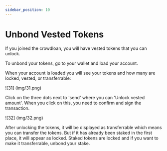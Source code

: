 ```yaml
---
sidebar_position: 10
---
```


# Unbond Vested Tokens

If you joined the crowdloan, you will have vested tokens that you can unlock.

To unbond your tokens, go to your wallet and load your account.

When your account is loaded you will see your tokens and how many are locked, vested, or transferrable:

![31] (img/31.png)

Click on the three dots next to 'send' where you can 'Unlock vested amount'. When you click on this, you need to confirm and sign the transaction.

![32] (img/32.png)

After unlocking the tokens, it will be displayed as transferrable which means you can transfer the tokens. But if it has already been staked in the first place, it will appear as locked. Staked tokens are locked and if you want to make it transferrable, unbond your stake.
 
